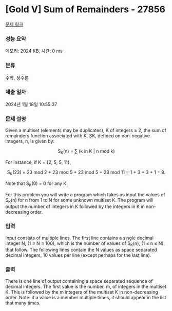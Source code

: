 # [Gold V] Sum of Remainders - 27856 

[문제 링크](https://www.acmicpc.net/problem/27856) 

### 성능 요약

메모리: 2024 KB, 시간: 0 ms

### 분류

수학, 정수론

### 제출 일자

2024년 1월 18일 10:55:37

### 문제 설명

<p>Given a multiset (elements may be duplicates), K of integers ≥ 2, the sum of remainders function associated with K, SK, defined on non-negative integers, n, is given by:</p>

<p style="text-align: center;">S<sub>K</sub>(n) = ∑ (k in K | n mod k)</p>

<p>For instance, if K = {2, 5, 5, 11},</p>

<p style="text-align: center;">S<sub>K</sub>(23) = 23 mod 2 + 23 mod 5 + 23 mod 5 + 23 mod 11 = 1 + 3 + 3 + 1 = 8.</p>

<p>Note that S<sub>K</sub>(0) = 0 for any K.</p>

<p>For this problem you will write a program which takes as input the values of S<sub>K</sub>(n) for n from 1 to N for some unknown multiset K. The program will output the number of integers in K followed by the integers in K in non-decreasing order.</p>

### 입력 

 <p>Input consists of multiple lines. The first line contains a single decimal integer N, (1 ≤ N ≤ 100), which is the number of values of S<sub>K</sub>(n), (1 ≤ n ≤ N), that follow. The following lines contain the N values as space separated decimal integers, 10 values per line (except perhaps for the last line).</p>

### 출력 

 <p>There is one line of output containing a space separated sequence of decimal integers. The first value is the number, m, of integers in the multiset K. This is followed by the m integers of the multiset K in non-decreasing order. Note: if a value is a member multiple times, it should appear in the list that many times.</p>

